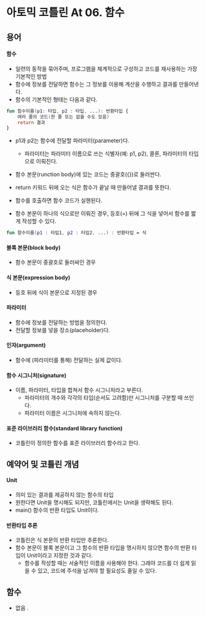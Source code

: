 # 아토믹 코틀린 At 06. 함수

## 용어

#### 함수
- 일련의 동작을 묶어주며, 프로그램을 체계적으로 구성하고 코드를 재사용하는 가장 기본적인 방법
- 함수에 정보를 전달하면 함수는 그 정보를 이용해 계산을 수행하고 결과를 만들어낸다. 
- 함수의 기본적인 형태는 다음과 같다.

```kotlin
fun 함수이름(p1: 타입, p2 : 타입, ...): 반환타입 {
    여러 줄의 코드(한 줄 또는 없을 수도 있음)
    return 결과
}
```

- p1과 p2는 함수에 전달할 파라미터(parameter)다.
  - 파라미터는 파라미터 이름으로 쓰는 식별자(예: p1, p2), 콜론, 파라미터의 타입으로 이뤄진다.
- 함수 본문(runction body)에 있는 코드는 중괄호({})로 둘러싼다.
- return 키워드 뒤에 오는 식은 함수가 끝날 때 만들어낼 결과를 뜻한다.

- 함수를 호출하면 함수 코드가 실핸된다.

- 함수 본문이 하나의 식으로만 이뤄진 경우, 등호(=) 뒤에 그 식을 넣어서 함수를 짧게 작성할 수 있다.

```kotlin
fun 함수이름(p1 : 타입1, p2 : 타입2, ...) : 반환타입 = 식
```

#### 블록 본문(block body)
- 함수 본문이 중괄호로 둘러싸인 경우

#### 식 본문(expression body)
- 등호 뒤에 식이 본문으로 지정된 경우

#### 파라미터
- 함수에 정보를 전달하는 방법을 정의한다.
- 전달할 정보를 넣을 장소(placeholder)다.

#### 인자(argument)
- 함수에 (파라미터를 통해) 전달하는 실제 값이다.

#### 함수 시그니처(signature)
- 이름, 파라미터, 타입을 합쳐서 함수 시그니처라고 부른다.
  - 파라미터의 개수와 각각의 타입(순서도 고려함)만 시그니처를 구분할 때 쓰인다. 
  - 파라미터 이름은 시그니처에 속하지 않는다.


#### 표준 라이브러리 함수(standard library function)
- 코틀린이 정의한 함수를 표준 라이브러리 함수라고 한다.


## 예약어 및 코틀린 개념

#### Unit
- 의미 있는 결과를 제공하지 않는 함수의 타입
- 원한다면 Unit을 명시해도 되지만, 코틀린에서는 Unit을 생략해도 된다.
- main() 함수의 반환 타입도 Unit이다.

#### 반환타입 추론
- 코틀린은 식 본문의 반환 타입만 추론한다. 
- 함수 본문이 블록 본문이고 그 함수의 반환 타입을 명시하지 않으면 함수의 반환 타입이 Unit이라고 지정한 것과 같다.
  - 함수를 작성할 때는 서술적인 이름을 사용해야 한다. 그래야 코드를 더 쉽게 읽을 수 있고, 코드에 주석을 남겨야 할 필요성도 줄일 수 있다.

## 함수 

- 없음 .

